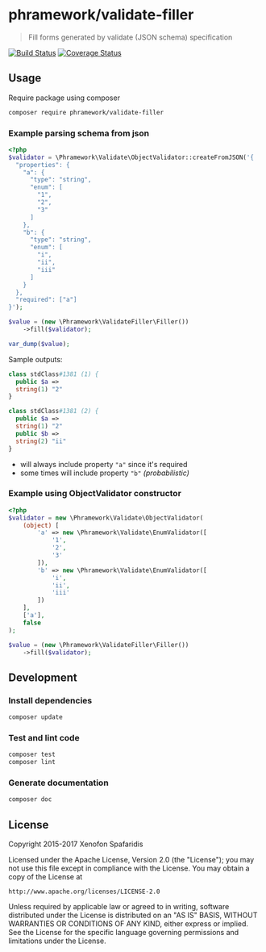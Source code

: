 # phramework/validate-filler
>  Fill forms generated by validate (JSON schema) specification 

[![Build Status](https://travis-ci.org/phramework/validate-filler.svg?branch=master)](https://travis-ci.org/phramework/validate-filler) 
[![Coverage Status](https://coveralls.io/repos/github/phramework/validate-filler/badge.svg?branch=master)](https://coveralls.io/github/phramework/validate-filler?branch=master)

## Usage
Require package using composer

```bash
composer require phramework/validate-filler
```

### Example parsing schema from json
```php
<?php
$validator = \Phramework\Validate\ObjectValidator::createFromJSON('{
  "properties": {
    "a": {
      "type": "string",
      "enum": [
        "1",
        "2",
        "3"
      ]
    },
    "b": {
      "type": "string",
      "enum": [
        "i",
        "ii",
        "iii"
      ]
    }
  },
  "required": ["a"]
}');

$value = (new \Phramework\ValidateFiller\Filler())
    ->fill($validator);

var_dump($value);
```

Sample outputs:

```php
class stdClass#1381 (1) {
  public $a =>
  string(1) "2"
}
```

```php
class stdClass#1381 (2) {
  public $a =>
  string(1) "2"
  public $b =>
  string(2) "ii"
}
```

- will always include property `"a"` since it's required
- some times will include property `"b"` *(probabilistic)*

### Example using ObjectValidator constructor
```php
<?php
$validator = new \Phramework\Validate\ObjectValidator(
    (object) [
        'a' => new \Phramework\Validate\EnumValidator([
            '1',
            '2',
            '3'
        ]),
        'b' => new \Phramework\Validate\EnumValidator([
            'i',
            'ii',
            'iii'
        ])
    ],
    ['a'],
    false
);

$value = (new \Phramework\ValidateFiller\Filler())
    ->fill($validator);
```

## Development
### Install dependencies

```bash
composer update
```

### Test and lint code

```bash
composer test
composer lint
```
### Generate documentation

```bash
composer doc
```

## License
Copyright 2015-2017 Xenofon Spafaridis

Licensed under the Apache License, Version 2.0 (the "License"); you may not use this file except in compliance with the License. You may obtain a copy of the License at

```
http://www.apache.org/licenses/LICENSE-2.0
```

Unless required by applicable law or agreed to in writing, software distributed under the License is distributed on an "AS IS" BASIS, WITHOUT WARRANTIES OR CONDITIONS OF ANY KIND, either express or implied. See the License for the specific language governing permissions and limitations under the License.
